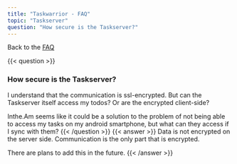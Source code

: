 ```yaml
---
title: "Taskwarrior - FAQ"
topic: "Taskserver"
question: "How secure is the Taskserver?"
---
```


Back to the [FAQ](/support/faq)

{{< question >}}
### How secure is the Taskserver?

I understand that the communication is ssl-encrypted.
But can the Taskserver itself access my todos?
Or are the encrypted client-side?

Inthe.Am seems like it could be a solution to the problem of not being able to access my tasks on my android smartphone, but what can they access if I sync with them?
{{< /question >}}
{{< answer >}}
Data is not encrypted on the server side.
Communication is the only part that is encrypted.

There are plans to add this in the future.
{{< /answer >}}

